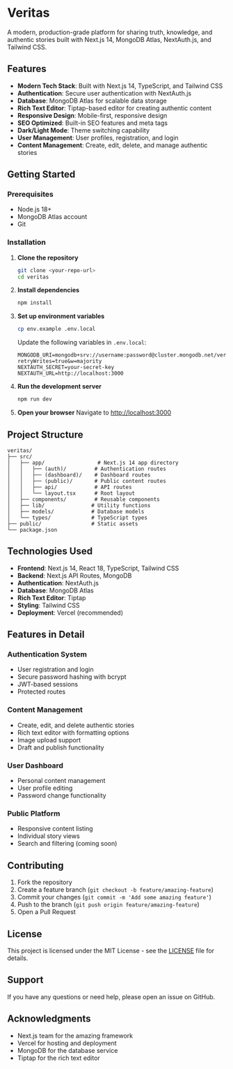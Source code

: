 # Veritas

A modern, production-grade platform for sharing truth, knowledge, and authentic stories built with Next.js 14, MongoDB Atlas, NextAuth.js, and Tailwind CSS.

## Features

- **Modern Tech Stack**: Built with Next.js 14, TypeScript, and Tailwind CSS
- **Authentication**: Secure user authentication with NextAuth.js
- **Database**: MongoDB Atlas for scalable data storage
- **Rich Text Editor**: Tiptap-based editor for creating authentic content
- **Responsive Design**: Mobile-first, responsive design
- **SEO Optimized**: Built-in SEO features and meta tags
- **Dark/Light Mode**: Theme switching capability
- **User Management**: User profiles, registration, and login
- **Content Management**: Create, edit, delete, and manage authentic stories

## Getting Started

### Prerequisites

- Node.js 18+ 
- MongoDB Atlas account
- Git

### Installation

1. **Clone the repository**
   ```bash
   git clone <your-repo-url>
   cd veritas
   ```

2. **Install dependencies**
   ```bash
   npm install
   ```

3. **Set up environment variables**
   ```bash
   cp env.example .env.local
   ```
   
   Update the following variables in `.env.local`:
   ```env
   MONGODB_URI=mongodb+srv://username:password@cluster.mongodb.net/veritas?retryWrites=true&w=majority
   NEXTAUTH_SECRET=your-secret-key
   NEXTAUTH_URL=http://localhost:3000
   ```

4. **Run the development server**
   ```bash
   npm run dev
   ```

5. **Open your browser**
   Navigate to [http://localhost:3000](http://localhost:3000)

## Project Structure

```
veritas/
├── src/
│   ├── app/                 # Next.js 14 app directory
│   │   ├── (auth)/         # Authentication routes
│   │   ├── (dashboard)/    # Dashboard routes
│   │   ├── (public)/       # Public content routes
│   │   ├── api/            # API routes
│   │   └── layout.tsx      # Root layout
│   ├── components/         # Reusable components
│   ├── lib/               # Utility functions
│   ├── models/            # Database models
│   └── types/             # TypeScript types
├── public/                # Static assets
└── package.json
```

## Technologies Used

- **Frontend**: Next.js 14, React 18, TypeScript, Tailwind CSS
- **Backend**: Next.js API Routes, MongoDB
- **Authentication**: NextAuth.js
- **Database**: MongoDB Atlas
- **Rich Text Editor**: Tiptap
- **Styling**: Tailwind CSS
- **Deployment**: Vercel (recommended)

## Features in Detail

### Authentication System
- User registration and login
- Secure password hashing with bcrypt
- JWT-based sessions
- Protected routes

### Content Management
- Create, edit, and delete authentic stories
- Rich text editor with formatting options
- Image upload support
- Draft and publish functionality

### User Dashboard
- Personal content management
- User profile editing
- Password change functionality

### Public Platform
- Responsive content listing
- Individual story views
- Search and filtering (coming soon)

## Contributing

1. Fork the repository
2. Create a feature branch (`git checkout -b feature/amazing-feature`)
3. Commit your changes (`git commit -m 'Add some amazing feature'`)
4. Push to the branch (`git push origin feature/amazing-feature`)
5. Open a Pull Request

## License

This project is licensed under the MIT License - see the [LICENSE](LICENSE) file for details.

## Support

If you have any questions or need help, please open an issue on GitHub.

## Acknowledgments

- Next.js team for the amazing framework
- Vercel for hosting and deployment
- MongoDB for the database service
- Tiptap for the rich text editor
